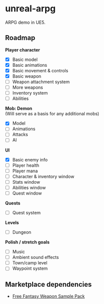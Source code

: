 # unreal-arpg
ARPG demo in UE5.

## Roadmap

**Player character**
- [x] Basic model
- [x] Basic animations
- [x] Basic movement & controls
- [x] Basic weapon
- [ ] Weapon attachment system
- [ ] More weapons
- [ ] Inventory system
- [ ] Abilities

**Mob: Demon**
<br>
(Will serve as a basis for any additional mobs)
- [x] Model
- [ ] Animations
- [ ] Attacks
- [ ] AI

**UI**
- [x] Basic enemy info
- [ ] Player health
- [ ] Player mana
- [ ] Character & inventory window
- [ ] Stats window
- [ ] Abilities window
- [ ] Quest window

**Quests**
- [ ] Quest system

**Levels**
- [ ] Dungeon

**Polish / stretch goals**
- [ ] Music
- [ ] Ambient sound effects
- [ ] Town/camp level
- [ ] Waypoint system

## Marketplace dependencies
* [Free Fantasy Weapon Sample Pack](https://www.unrealengine.com/marketplace/en-US/product/e4494c76c3b348aba7ef9b263a6dd496)